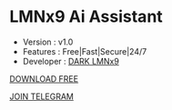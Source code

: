 # LMNx9 Ai Assistant
- Version : v1.0
- Features : Free|Fast|Secure|24/7
- Developer : [DARK LMNx9](https://t.me/x_LMNx9)

[](https://raw.githubusercontent.com/LMNx9-JOHNY/LMNx9-Ai/main/LMNx9_Ai_1.0.png)

[DOWNLOAD FREE](https://github.com/LMNx9-JOHNY/LMNx9-Ai/raw/refs/heads/main/LMNx9_Ai_1.0.apk)

[JOIN TELEGRAM](https://t.me/+w84Y7jIUzPFmYzg1)


